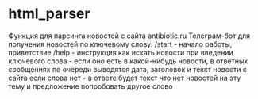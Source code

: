 # html_parser
Функция для парсинга новостей с сайта antibiotic.ru
Телеграм-бот для получения новостей по ключевому слову.
/start - начало работы, приветствие
/help - инструкция как искать новости
при введении ключевого слова - если оно есть в какой-нибудь новости, в ответных сообщениях по очереди выводятся дата, заголовок и текст новости с  сайта
если слова нет - в ответе будет текст что нет новостей на эту тему и предложение попробовать другое слово
